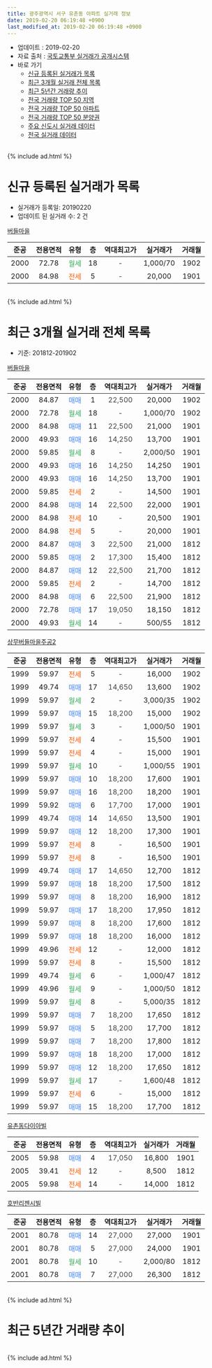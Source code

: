 ```yaml
---
title: 광주광역시 서구 유촌동 아파트 실거래 정보
date: 2019-02-20 06:19:48 +0900
last_modified_at: 2019-02-20 06:19:48 +0900
---
```


* 업데이트 : 2019-02-20
* 자료 출처 : [국토교통부 실거래가 공개시스템](http://rt.molit.go.kr)
* 바로 가기
    * [신규 등록된 실거래가 목록](#신규-등록된-실거래가-목록)
    * [최근 3개월 실거래 전체 목록](#최근-3개월-실거래-전체-목록)
    * [최근 5년간 거래량 추이](#최근-5년간-거래량-추이)
    * [전국 거래량 TOP 50 지역](https://inasie.github.io/apt-trade-info/최근-3개월-전국에서-가장-거래가-많이-발생한-지역)
    * [전국 거래량 TOP 50 아파트](https://inasie.github.io/apt-trade-info/최근-3개월-전국에서-가장-거래가-많이-발생한-아파트)
    * [전국 거래량 TOP 50 분양권](https://inasie.github.io/apt-trade-info/최근-3개월-전국에서-가장-거래가-많이-발생한-분양권)
    * [주요 신도시 실거래 데이터](https://inasie.github.io/apt-trade-info/주요-신도시)
    * [전국 실거래 데이터](https://inasie.github.io/apt-trade-info/전국)
<br>
{% include ad.html %}
<br>

# 신규 등록된 실거래가 목록
* 실거래가 등록일: 20190220
* 업데이트 된 실거래 수: 2 건


[버들마을](https://search.naver.com/search.naver?query=%EA%B4%91%EC%A3%BC%EA%B4%91%EC%97%AD%EC%8B%9C+%EC%84%9C%EA%B5%AC+%EC%9C%A0%EC%B4%8C%EB%8F%99+%EB%B2%84%EB%93%A4%EB%A7%88%EC%9D%84)

|준공|전용면적|유형|층|역대최고가|실거래가|거래월|
|:---:|:---:|:---:|:---:|:---:|:---:|:---:|
|2000|72.78|<span style="color:#34a853">월세</span>|18|<span style="color:#444444">-</span>|1,000/70|1902|
|2000|84.98|<span style="color:#ff5a00">전세</span>|5|<span style="color:#444444">-</span>|20,000|1901|


<br>
{% include ad.html %}
<br>

# 최근 3개월 실거래 전체 목록
* 기준: 201812-201902


[버들마을](https://search.naver.com/search.naver?query=%EA%B4%91%EC%A3%BC%EA%B4%91%EC%97%AD%EC%8B%9C+%EC%84%9C%EA%B5%AC+%EC%9C%A0%EC%B4%8C%EB%8F%99+%EB%B2%84%EB%93%A4%EB%A7%88%EC%9D%84)

|준공|전용면적|유형|층|역대최고가|실거래가|거래월|
|:---:|:---:|:---:|:---:|:---:|:---:|:---:|
|2000|84.87|<span style="color:#4285f3">매매</span>|1|<span style="color:#444444">22,500</span>|20,000|1902|
|2000|72.78|<span style="color:#34a853">월세</span>|18|<span style="color:#444444">-</span>|1,000/70|1902|
|2000|84.98|<span style="color:#4285f3">매매</span>|11|<span style="color:#444444">22,500</span>|21,000|1901|
|2000|49.93|<span style="color:#4285f3">매매</span>|16|<span style="color:#444444">14,250</span>|13,700|1901|
|2000|59.85|<span style="color:#34a853">월세</span>|8|<span style="color:#444444">-</span>|2,000/50|1901|
|2000|49.93|<span style="color:#4285f3">매매</span>|16|<span style="color:#444444">14,250</span>|14,250|1901|
|2000|49.93|<span style="color:#4285f3">매매</span>|16|<span style="color:#444444">14,250</span>|13,700|1901|
|2000|59.85|<span style="color:#ff5a00">전세</span>|2|<span style="color:#444444">-</span>|14,500|1901|
|2000|84.98|<span style="color:#4285f3">매매</span>|14|<span style="color:#444444">22,500</span>|22,000|1901|
|2000|84.98|<span style="color:#ff5a00">전세</span>|10|<span style="color:#444444">-</span>|20,500|1901|
|2000|84.98|<span style="color:#ff5a00">전세</span>|5|<span style="color:#444444">-</span>|20,000|1901|
|2000|84.87|<span style="color:#4285f3">매매</span>|3|<span style="color:#444444">22,500</span>|21,000|1812|
|2000|59.85|<span style="color:#4285f3">매매</span>|2|<span style="color:#444444">17,300</span>|15,400|1812|
|2000|84.87|<span style="color:#4285f3">매매</span>|12|<span style="color:#444444">22,500</span>|21,700|1812|
|2000|59.85|<span style="color:#ff5a00">전세</span>|2|<span style="color:#444444">-</span>|14,700|1812|
|2000|84.98|<span style="color:#4285f3">매매</span>|6|<span style="color:#444444">22,500</span>|21,900|1812|
|2000|72.78|<span style="color:#4285f3">매매</span>|17|<span style="color:#444444">19,050</span>|18,150|1812|
|2000|49.93|<span style="color:#34a853">월세</span>|14|<span style="color:#444444">-</span>|500/55|1812|

[상무버들마을주공2](https://search.naver.com/search.naver?query=%EA%B4%91%EC%A3%BC%EA%B4%91%EC%97%AD%EC%8B%9C+%EC%84%9C%EA%B5%AC+%EC%9C%A0%EC%B4%8C%EB%8F%99+%EC%83%81%EB%AC%B4%EB%B2%84%EB%93%A4%EB%A7%88%EC%9D%84%EC%A3%BC%EA%B3%B52)

|준공|전용면적|유형|층|역대최고가|실거래가|거래월|
|:---:|:---:|:---:|:---:|:---:|:---:|:---:|
|1999|59.97|<span style="color:#ff5a00">전세</span>|5|<span style="color:#444444">-</span>|16,000|1902|
|1999|49.74|<span style="color:#4285f3">매매</span>|17|<span style="color:#444444">14,650</span>|13,600|1902|
|1999|59.97|<span style="color:#34a853">월세</span>|2|<span style="color:#444444">-</span>|3,000/35|1902|
|1999|59.97|<span style="color:#4285f3">매매</span>|15|<span style="color:#444444">18,200</span>|15,000|1902|
|1999|59.97|<span style="color:#34a853">월세</span>|3|<span style="color:#444444">-</span>|1,000/50|1901|
|1999|59.97|<span style="color:#ff5a00">전세</span>|4|<span style="color:#444444">-</span>|15,500|1901|
|1999|59.97|<span style="color:#ff5a00">전세</span>|4|<span style="color:#444444">-</span>|15,000|1901|
|1999|59.97|<span style="color:#34a853">월세</span>|10|<span style="color:#444444">-</span>|1,000/55|1901|
|1999|59.97|<span style="color:#4285f3">매매</span>|10|<span style="color:#444444">18,200</span>|17,600|1901|
|1999|59.97|<span style="color:#4285f3">매매</span>|16|<span style="color:#444444">18,200</span>|18,200|1901|
|1999|59.92|<span style="color:#4285f3">매매</span>|6|<span style="color:#444444">17,700</span>|17,000|1901|
|1999|49.74|<span style="color:#4285f3">매매</span>|14|<span style="color:#444444">14,650</span>|13,500|1901|
|1999|59.97|<span style="color:#4285f3">매매</span>|12|<span style="color:#444444">18,200</span>|17,300|1901|
|1999|59.97|<span style="color:#ff5a00">전세</span>|8|<span style="color:#444444">-</span>|16,500|1901|
|1999|59.97|<span style="color:#ff5a00">전세</span>|8|<span style="color:#444444">-</span>|16,500|1901|
|1999|49.74|<span style="color:#4285f3">매매</span>|17|<span style="color:#444444">14,650</span>|12,700|1812|
|1999|59.97|<span style="color:#4285f3">매매</span>|18|<span style="color:#444444">18,200</span>|17,500|1812|
|1999|59.97|<span style="color:#4285f3">매매</span>|8|<span style="color:#444444">18,200</span>|16,900|1812|
|1999|59.97|<span style="color:#4285f3">매매</span>|17|<span style="color:#444444">18,200</span>|17,950|1812|
|1999|59.97|<span style="color:#4285f3">매매</span>|8|<span style="color:#444444">18,200</span>|17,600|1812|
|1999|59.97|<span style="color:#4285f3">매매</span>|18|<span style="color:#444444">18,200</span>|16,000|1812|
|1999|49.96|<span style="color:#ff5a00">전세</span>|12|<span style="color:#444444">-</span>|12,000|1812|
|1999|59.97|<span style="color:#ff5a00">전세</span>|8|<span style="color:#444444">-</span>|15,500|1812|
|1999|49.74|<span style="color:#34a853">월세</span>|6|<span style="color:#444444">-</span>|1,000/47|1812|
|1999|49.96|<span style="color:#34a853">월세</span>|9|<span style="color:#444444">-</span>|1,000/50|1812|
|1999|59.97|<span style="color:#34a853">월세</span>|8|<span style="color:#444444">-</span>|5,000/35|1812|
|1999|59.97|<span style="color:#4285f3">매매</span>|7|<span style="color:#444444">18,200</span>|17,650|1812|
|1999|59.97|<span style="color:#4285f3">매매</span>|5|<span style="color:#444444">18,200</span>|17,700|1812|
|1999|59.97|<span style="color:#4285f3">매매</span>|7|<span style="color:#444444">18,200</span>|17,800|1812|
|1999|59.97|<span style="color:#4285f3">매매</span>|18|<span style="color:#444444">18,200</span>|17,000|1812|
|1999|59.97|<span style="color:#4285f3">매매</span>|12|<span style="color:#444444">18,200</span>|17,650|1812|
|1999|59.97|<span style="color:#34a853">월세</span>|17|<span style="color:#444444">-</span>|1,600/48|1812|
|1999|59.97|<span style="color:#ff5a00">전세</span>|6|<span style="color:#444444">-</span>|15,000|1812|
|1999|59.97|<span style="color:#4285f3">매매</span>|15|<span style="color:#444444">18,200</span>|17,700|1812|


<script async src="//pagead2.googlesyndication.com/pagead/js/adsbygoogle.js"></script>
<!-- 기본 -->
<ins class="adsbygoogle"
     style="display:block"
     data-ad-client="ca-pub-2446590836940007"
     data-ad-slot="1659523306"
     data-ad-format="auto"
     data-full-width-responsive="true"></ins>
<script>
(adsbygoogle = window.adsbygoogle || []).push({});
</script>


[유촌동다이아빌](https://search.naver.com/search.naver?query=%EA%B4%91%EC%A3%BC%EA%B4%91%EC%97%AD%EC%8B%9C+%EC%84%9C%EA%B5%AC+%EC%9C%A0%EC%B4%8C%EB%8F%99+%EC%9C%A0%EC%B4%8C%EB%8F%99%EB%8B%A4%EC%9D%B4%EC%95%84%EB%B9%8C)

|준공|전용면적|유형|층|역대최고가|실거래가|거래월|
|:---:|:---:|:---:|:---:|:---:|:---:|:---:|
|2005|59.98|<span style="color:#4285f3">매매</span>|4|<span style="color:#444444">17,050</span>|16,800|1901|
|2005|39.41|<span style="color:#ff5a00">전세</span>|12|<span style="color:#444444">-</span>|8,500|1812|
|2005|59.98|<span style="color:#ff5a00">전세</span>|14|<span style="color:#444444">-</span>|14,000|1812|

[호반리젠시빌](https://search.naver.com/search.naver?query=%EA%B4%91%EC%A3%BC%EA%B4%91%EC%97%AD%EC%8B%9C+%EC%84%9C%EA%B5%AC+%EC%9C%A0%EC%B4%8C%EB%8F%99+%ED%98%B8%EB%B0%98%EB%A6%AC%EC%A0%A0%EC%8B%9C%EB%B9%8C)

|준공|전용면적|유형|층|역대최고가|실거래가|거래월|
|:---:|:---:|:---:|:---:|:---:|:---:|:---:|
|2001|80.78|<span style="color:#4285f3">매매</span>|14|<span style="color:#444444">27,000</span>|27,000|1901|
|2001|80.78|<span style="color:#4285f3">매매</span>|5|<span style="color:#444444">27,000</span>|24,000|1901|
|2001|80.78|<span style="color:#34a853">월세</span>|10|<span style="color:#444444">-</span>|2,000/80|1812|
|2001|80.78|<span style="color:#4285f3">매매</span>|7|<span style="color:#444444">27,000</span>|26,300|1812|


<br>
{% include ad.html %}
<br>

# 최근 5년간 거래량 추이


<div style="width:100%;">
    <canvas id="deal_progress" height="200"></canvas>
</div>

<script>
new Chart(document.getElementById("deal_progress"), {
    type: 'line',
    data: {
        labels: ['201402','201403','201404','201405','201406','201407','201408','201409','201410','201411','201412','201501','201502','201503','201504','201505','201506','201507','201508','201509','201510','201511','201512','201601','201602','201603','201604','201605','201606','201607','201608','201609','201610','201611','201612','201701','201702','201703','201704','201705','201706','201707','201708','201709','201710','201711','201712','201801','201802','201803','201804','201805','201806','201807','201808','201809','201810','201811','201812','201901','201902'],
        datasets: [{
            label: '매매',
            pointRadius: 1,
            data: [29, 20, 19, 10, 9, 16, 14, 20, 16, 10, 9, 25, 18, 31, 25, 10, 13, 11, 19, 20, 22, 14, 15, 9, 11, 10, 15, 12, 21, 17, 16, 19, 26, 15, 13, 10, 13, 9, 12, 22, 23, 11, 13, 19, 17, 19, 14, 15, 15, 27, 19, 18, 19, 12, 24, 34, 32, 16, 18, 13, 3],
            borderColor: "rgba(255, 201, 14, 1)",
            backgroundColor: "rgba(255, 201, 14, 0.5)",
            fill: false,
            lineTension: 0
        },{
            label: '전월세',
            pointRadius: 1,
            data: [11, 11, 9, 4, 7, 3, 7, 7, 4, 9, 7, 11, 6, 9, 3, 3, 7, 4, 11, 5, 11, 12, 9, 6, 7, 11, 6, 12, 9, 7, 9, 8, 8, 7, 5, 11, 9, 8, 9, 5, 8, 8, 9, 8, 9, 6, 2, 10, 7, 6, 8, 7, 6, 6, 13, 5, 10, 7, 12, 10, 3],
            borderColor: "rgba(0, 141, 185, 1)",
            backgroundColor: "rgba(0, 141, 185, 0.5)",
            fill: false,
            lineTension: 0
        }
        ]
    },
    options: {
        responsive: true,
        title: {
            display: false
        },
        tooltips: {
            mode: 'index',
            intersect: false
        },
        hover: {
            mode: 'nearest',
            intersect: true
        },
        scales: {
            xAxes: [{
                display: true,
                scaleLabel: {
                    display: true,
                    labelString: '년/월'
                }
            }],
            yAxes: [{
                display: true,
                ticks: {
                    suggestedMin: 0,
                },
                scaleLabel: {
                    display: true,
                    labelString: '실거래 수'
                }
            }]
        }
    }
});

</script>


<br>
{% include ad.html %}
<br>

